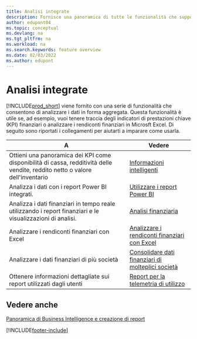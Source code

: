 ```yaml
---
title: Analisi integrate
description: Fornisce una panoramica di tutte le funzionalità che supportano le attività di analisi nel prodotto Business Central.
author: edupont04
ms.topic: conceptual
ms.devlang: na
ms.tgt_pltfrm: na
ms.workload: na
ms.search.keywords: feature overview
ms.date: 02/03/2022
ms.author: edupont
---
```

# <a name="built-in-analytics"></a><a name="built-in-analytics"></a><a name="built-in-analytics"></a>Analisi integrate

[!INCLUDE[prod_short](includes/prod_short.md)] viene fornito con una serie di funzionalità che consentono di analizzare i dati in forma aggregata. Questa funzionalità è utile se, ad esempio, vuoi tenere traccia degli indicatori di prestazioni chiave (KPI) finanziari o analizzare i rendiconti finanziari in Microsft Excel. Di seguito sono riportati i collegamenti per aiutarti a imparare come usarla.

| A | Vedere |
| --- | --- |
|Ottieni una panoramica dei KPI come disponibilità di cassa, redditività delle vendite, reddito netto o valore dell'inventario | [Informazioni intelligenti](about-intelligent-cloud.md) |
|Analizza i dati con i report Power BI integrati. | [Utilizzare i report Power BI](across-working-with-powerbi.md) |
|Analizza i dati finanziari in tempo reale utilizzando i report finanziari e le visualizzazioni di analisi.| [Analisi finanziaria](bi.md) |
|Analizzare i rendiconti finanziari con Excel | [Analizzare i rendiconti finanziari con Excel](finance-analyze-excel.md) |
|Analizzare i dati finanziari di più società | [Consolidare dati finanziari di molteplici società](finance-consolidated-company-reporting.md) |
|Ottenere informazioni dettagliate sui report utilizzati dagli utenti| [Report per la telemetria di utilizzo](/dynamics365/business-central/dev-itpro/administration/telemetry-reports-trace)|

## <a name="see-also"></a><a name="see-also"></a><a name="see-also"></a>Vedere anche

[Panoramica di Business Intelligence e creazione di report](reports-use-reports.md)

[!INCLUDE[footer-include](includes/footer-banner.md)]
